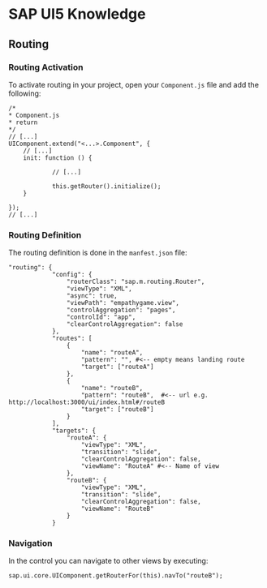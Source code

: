 # SAP UI5 Knowledge

## Routing

### Routing Activation
To activate routing in your project, open your `Component.js` file and add the following:

```
/*
* Component.js
* return 
*/ 
// [...]
UIComponent.extend("<...>.Component", {
    // [...]
    init: function () {

			// [...]

			this.getRouter().initialize();
    }

});
// [...]

```

### Routing Definition
The routing definition is done in the `manfest.json` file:

```
"routing": {
			"config": {
				"routerClass": "sap.m.routing.Router",
				"viewType": "XML",
				"async": true,
				"viewPath": "empathygame.view",
				"controlAggregation": "pages",
				"controlId": "app",
				"clearControlAggregation": false
			},
			"routes": [
				{
					"name": "routeA",
					"pattern": "", #<-- empty means landing route
					"target": ["routeA"]
				},
				{
					"name": "routeB",
					"pattern": "routeB",  #<-- url e.g. http://localhost:3000/ui/index.html#/routeB
					"target": ["routeB"]
				}
			],
			"targets": {
				"routeA": {
					"viewType": "XML",
					"transition": "slide",
					"clearControlAggregation": false,
					"viewName": "RouteA" #<-- Name of view
				},
				"routeB": {
					"viewType": "XML",
					"transition": "slide",
					"clearControlAggregation": false,
					"viewName": "RouteB"
				}
			}
```

### Navigation
In the control you can navigate to other views by executing:

```
sap.ui.core.UIComponent.getRouterFor(this).navTo("routeB");

```